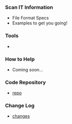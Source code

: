 ### Scan IT Information
* File Format Specs
* Examples to get you going!

### Tools
* 

### How to Help
* Coming soon...

### Code Repository
* [repo](#)

### Change Log
* [changes](#)

